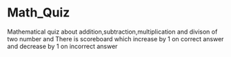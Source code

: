 # Math_Quiz
Mathematical quiz about addition,subtraction,multiplication and divison of two number and There is scoreboard which increase by 1 on correct answer and decrease by 1 on incorrect answer
